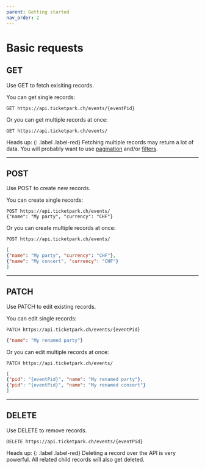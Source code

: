 ```yaml
---
parent: Getting started
nav_order: 2
---
```

# Basic requests

## GET
Use GET to fetch exisiting records.

You can get single records:<br>
```
GET https://api.ticketpark.ch/events/{eventPid}
```

Or you can get multiple records at once:<br>
```
GET https://api.ticketpark.ch/events/
```

Heads up:
{: .label .label-red}
Fetching multiple records may return a lot of data. You will probably want to use [pagination](pagination.html) and/or [filters](filters.html).

---

## POST
Use POST to create new records.

You can create single records:

```
POST https://api.ticketpark.ch/events/
{"name": "My party", "currency": "CHF"}
```

Or you can create multiple records at once:

```
POST https://api.ticketpark.ch/events/
```

```json
[
{"name": "My party", "currency": "CHF"},
{"name": "My concert", "currency": "CHF"}
]
```

---

## PATCH
Use PATCH to edit existing records.

You can edit single records:

```
PATCH https://api.ticketpark.ch/events/{eventPid}
```

```json
{"name": "My renamed party"}
```

Or you can edit multiple records at once:

```
PATCH https://api.ticketpark.ch/events/
```

```json
[
{"pid": "{eventPid}", "name": "My renamed party"},
{"pid": "{eventPid}", "name": "My renamed concert"}
]
```

---

## DELETE
Use DELETE to remove records.

```
DELETE https://api.ticketpark.ch/events/{eventPid}
```

Heads up:
{: .label .label-red}
Deleting a record over the API is very powerful. All related child records will also get deleted.